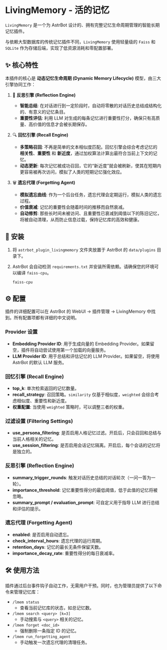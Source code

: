 # LivingMemory - 活的记忆

`LivingMemory` 是一个为 AstrBot 设计的、拥有完整记忆生命周期管理的智能长期记忆插件。

与依赖大型数据库的传统记忆插件不同，`LivingMemory` 使用轻量级的 `Faiss` 和 `SQLite` 作为存储后端，实现了低资源消耗和零配置部署。

## ✨ 核心特性

本插件的核心是 **动态记忆生命周期 (Dynamic Memory Lifecycle)** 模型，由三大引擎协同工作：

1.  🧠 **反思引擎 (Reflection Engine)**
    *   **智能总结**: 在对话进行到一定阶段时，自动将零散的对话历史总结成结构化的、有意义的记忆条目。
    *   **重要性评估**: 利用 LLM 对生成的每条记忆进行重要性打分，确保只有高质量、高价值的信息才会被长期保存。

2.  🔍 **回忆引擎 (Recall Engine)**
    *   **多策略召回**: 不再是简单的文本相似度匹配。回忆引擎会综合考虑记忆的 **相关性**、**重要性** 和 **新近度**，通过加权算法计算出最符合当前上下文的记忆。
    *   **动态更新**: 每次记忆被成功召回，它的“新近度”就会被刷新，使其在短期内更容易被再次访问，模拟了人类的短期记忆强化效应。

3.  🗑️ **遗忘代理 (Forgetting Agent)**
    *   **模拟遗忘曲线**: 作为一个后台任务，遗忘代理会定期运行，模拟人类的遗忘过程。
    *   **价值衰减**: 记忆的重要性会随着时间的推移而自然衰减。
    *   **自动修剪**: 那些长时间未被访问、且重要性已衰减到阈值以下的陈旧记忆，将被自动清理，从而防止信息过载，保持记忆库的高效和健康。

## 🚀 安装

1.  将 `astrbot_plugin_livingmemory` 文件夹放置于 AstrBot 的 `data/plugins` 目录下。
2.  AstrBot 会自动检测 `requirements.txt` 并安装所需依赖。请确保您的环境可以编译 `faiss-cpu`。

    ```
    faiss-cpu
    ```

## ⚙️ 配置

插件的详细配置可以在 AstrBot 的 WebUI -> 插件管理 -> LivingMemory 中找到。所有配置项都有详细的中文说明。

### Provider 设置
- **Embedding Provider ID**: 用于生成向量的 Embedding Provider。如果留空，插件将自动尝试使用第一个加载的向量服务。
- **LLM Provider ID**: 用于总结和评估记忆的 LLM Provider。如果留空，将使用 AstrBot 的默认 LLM 服务。

### 回忆引擎 (Recall Engine)
- **top_k**: 单次检索返回的记忆数量。
- **recall_strategy**: 召回策略。`similarity` 仅基于相似度，`weighted` 会综合考虑相似度、重要性和新近度。
- **权重配置**: 当使用 `weighted` 策略时，可以调整三者的权重。

### 过滤设置 (Filtering Settings)
- **use_persona_filtering**: 是否启用人格记忆过滤。开启后，只会召回和总结与当前人格相关的记忆。
- **use_session_filtering**: 是否启用会话记忆隔离。开启后，每个会话的记忆将是独立的。

### 反思引擎 (Reflection Engine)
- **summary_trigger_rounds**: 触发对话历史总结的对话轮次（一问一答为一轮）。
- **importance_threshold**: 记忆重要性得分的最低阈值，低于此值的记忆将被忽略。
- **summary_prompt / evaluation_prompt**: 可自定义用于指导 LLM 进行总结和评估的提示。

### 遗忘代理 (Forgetting Agent)
- **enabled**: 是否启用自动遗忘。
- **check_interval_hours**: 遗忘代理的运行周期。
- **retention_days**: 记忆的最长无条件保留天数。
- **importance_decay_rate**: 重要性得分的每日衰减率。

## 🛠️ 使用方法

插件通过后台事件钩子自动工作，无需用户干预。同时，也为管理员提供了以下命令来管理记忆库：

-   `/lmem status`
    -   查看当前记忆库的状态，如总记忆数。
-   `/lmem search <query> [k=3]`
    -   手动搜索与 `<query>` 相关的记忆。
-   `/lmem forget <doc_id>`
    -   强制删除一条指定 ID 的记忆。
-   `/lmem run_forgetting_agent`
    -   手动触发一次遗忘代理的清理任务。

